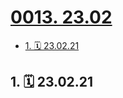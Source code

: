 # [0013. 23.02](https://github.com/Tdahuyou/TNotes.footprints/tree/main/notes/0013.%2023.02)

<!-- region:toc -->

- [1. 🗓 23.02.21](#1--230221)

<!-- endregion:toc -->

## 1. 🗓 23.02.21

<Footprints :times="[2023, 2, 21, 15, 32]">
  <template #text-area>
    <p>wu~~~~~~ 船长牛逼！！！！！！</p>
  </template>
</Footprints>
